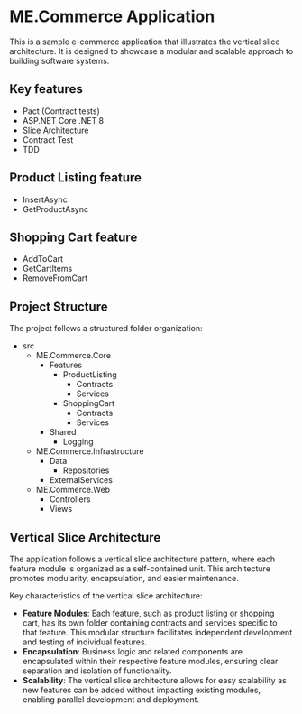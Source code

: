 # ME.Commerce Application

This is a sample e-commerce application that illustrates the vertical slice architecture. It is designed to showcase a modular and scalable approach to building software systems.

## Key features
- Pact (Contract tests)
- ASP.NET Core .NET 8
- Slice Architecture
- Contract Test
- TDD

## Product Listing feature
- InsertAsync
- GetProductAsync

## Shopping Cart feature
- AddToCart
- GetCartItems
- RemoveFromCart

## Project Structure

The project follows a structured folder organization:

- src
  - ME.Commerce.Core
    - Features
      - ProductListing
        - Contracts
        - Services
      - ShoppingCart
        - Contracts
        - Services
    - Shared
      - Logging
  - ME.Commerce.Infrastructure
    - Data
      - Repositories
    - ExternalServices
  - ME.Commerce.Web
    - Controllers
    - Views



## Vertical Slice Architecture

The application follows a vertical slice architecture pattern, where each feature module is organized as a self-contained unit. This architecture promotes modularity, encapsulation, and easier maintenance.

Key characteristics of the vertical slice architecture:

- **Feature Modules**: Each feature, such as product listing or shopping cart, has its own folder containing contracts and services specific to that feature. This modular structure facilitates independent development and testing of individual features.
- **Encapsulation**: Business logic and related components are encapsulated within their respective feature modules, ensuring clear separation and isolation of functionality.
- **Scalability**: The vertical slice architecture allows for easy scalability as new features can be added without impacting existing modules, enabling parallel development and deployment.

